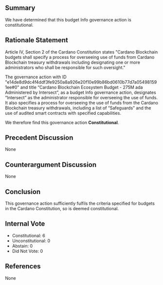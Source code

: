 ## Summary
We have determined that this budget Info governance action is constitutional.

## Rationale Statement
Article IV, Section 2 of the Cardano Constitution states "Cardano Blockchain budgets shall specify a process for overseeing use of funds from Cardano Blockchain treasury withdrawals including designating one or more administrators who shall be responsible for such oversight."

The governance action with ID "e14de8d9dc4f4ddf3fe9250a8a926e20f10e99b86bd0610b77d7a054981591ee#0" and title “Cardano Blockchain Ecosystem Budget - 275M ada Administered by Intersect”, as a budget Info governance action, designates “Intersect” as the administrator responsible for overseeing the use of funds. It also specifies a process for overseeing the use of funds from the Cardano Blockchain treasury withdrawals, including a list of “Safeguards” and the use of audited smart contracts with specified capabilities.

We therefore find this governance action **Constitutional**.

## Precedent Discussion
None

## Counterargument Discussion
None

## Conclusion
This governance action sufficiently fulfils the criteria specified for budgets in the Cardano Constitution, so is deemed constitutional.

## Internal Vote
- Constitutional: 6
- Unconstitutional: 0
- Abstain: 0
- Did Not Vote: 0

## References
None